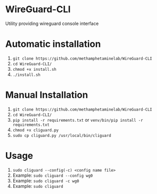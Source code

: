 # WireGuard-CLI
Utility providing wireguard console interface

# Automatic installation
1. ```git clone https://github.com/methamphetaminelab/WireGuard-CLI```
2. ```cd WireGuard-CLI/```
3. ```chmod +x install.sh```
4. ```./install.sh```

# Manual Installation
1. ```git clone https://github.com/methamphetaminelab/WireGuard-CLI```
2. ```cd WireGuard-CLI/```
3. ```pip install -r requirements.txt``` or ```venv/bin/pip install -r requirements.txt```
4. ```chmod +x cliguard.py```
5. ```sudo cp cliguard.py /usr/local/bin/cliguard```

# Usage
1. ```sudo cliguard --config(-c) <config name file>```
2. Example: ```sudo cliguard --config wg0```
3. Example: ```sudo cliguard -c wg0```
4. Example: ```sudo cliguard```
